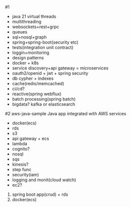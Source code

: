 #1
- java 21 virtual threads
- multithreading
- websockets+rest+grpc
- queues
- sql+nosql+graph
- spring+spring-boot(security etc)
- tests(integration unit contract)
- loggin+monitoring
- design patterns
- docker + k8s
- service discovery+api gateway = microservices
- oauth2/openid + jwt + spring security
- db cypher + indexes
- cache(redis/memcached)
- ci/cd?
- reactive(spring webflux)  
- batch processing(spring batch)
- bigdata? kafka or elasticsearch



#2 aws-java-sample
Java app integrated with AWS services


- docker(ecs)
- rds
- s3
- api gateway + ecs
- lambda
- cognito?
- nosql
- sqs
- kinesis?
- step func
- security(iam)
- logging and monit(cloud watch)
- ec2?


1) spring boot app(crud) + rds
2) docker(ecs)
